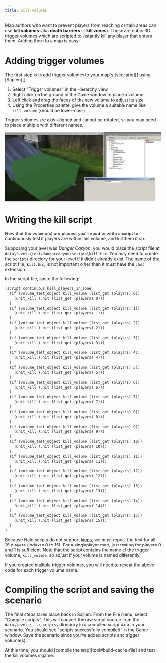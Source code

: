 ```yaml
---
title: Kill volumes
---
```

Map authors who want to prevent players from reaching certain areas can use **kill volumes** (aka **death barriers** or **kill zones**). These are cubic 3D trigger volumes which are scripted to instantly kill any player that enters them. Adding them to a map is easy:

# Adding trigger volumes
The first step is to add trigger volumes to your map's [scenario][] using [Sapien][].

1. Select "Trigger volumes" in the Hierarchy view
2. Right click on the ground in the Game window to place a volume
3. Left click and drag the faces of the new volume to adjust its size
4. Using the Properties palette, give the volume a suitable name like `kill_volume` (should be lower-case)

Trigger volumes are axis-aligned and cannot be rotated, so you may need to place multiple with different names.

![](trigger-volume.jpg)

# Writing the kill script
Now that the volume(s) are placed, you'll need to write a script to continuously test if players are within this volume, and kill them if so.

Supposing your level was _Danger Canyon_, you would place the script file at `data\levels\test\dangercanyon\scripts\kill.hsc`. You may need to create the `scripts` directory for your level if it didn't already exist. The name of the script file, `kill.hsc`, is not important other than it must have the `.hsc` extension.

In the script file, paste the following:

```hsc
(script continuous kill_players_in_zone
  (if (volume_test_object kill_volume (list_get (players) 0))
    (unit_kill (unit (list_get (players) 0)))
  )
  (if (volume_test_object kill_volume (list_get (players) 1))
    (unit_kill (unit (list_get (players) 1)))
  )
  (if (volume_test_object kill_volume (list_get (players) 2))
    (unit_kill (unit (list_get (players) 2)))
  )
  (if (volume_test_object kill_volume (list_get (players) 3))
    (unit_kill (unit (list_get (players) 3)))
  )
  (if (volume_test_object kill_volume (list_get (players) 4))
    (unit_kill (unit (list_get (players) 4)))
  )
  (if (volume_test_object kill_volume (list_get (players) 5))
    (unit_kill (unit (list_get (players) 5)))
  )
  (if (volume_test_object kill_volume (list_get (players) 6))
    (unit_kill (unit (list_get (players) 6)))
  )
  (if (volume_test_object kill_volume (list_get (players) 7))
    (unit_kill (unit (list_get (players) 7)))
  )
  (if (volume_test_object kill_volume (list_get (players) 8))
    (unit_kill (unit (list_get (players) 8)))
  )
  (if (volume_test_object kill_volume (list_get (players) 9))
    (unit_kill (unit (list_get (players) 9)))
  )
  (if (volume_test_object kill_volume (list_get (players) 10))
    (unit_kill (unit (list_get (players) 10)))
  )
  (if (volume_test_object kill_volume (list_get (players) 11))
    (unit_kill (unit (list_get (players) 11)))
  )
  (if (volume_test_object kill_volume (list_get (players) 12))
    (unit_kill (unit (list_get (players) 12)))
  )
  (if (volume_test_object kill_volume (list_get (players) 13))
    (unit_kill (unit (list_get (players) 13)))
  )
  (if (volume_test_object kill_volume (list_get (players) 14))
    (unit_kill (unit (list_get (players) 14)))
  )
  (if (volume_test_object kill_volume (list_get (players) 15))
    (unit_kill (unit (list_get (players) 15)))
  )
)
```

Because Halo scripts do not support [loops][], we must repeat the test for all 16 players (indexes 0 to 15). For a singleplayer map, just testing for players 0 and 1 is sufficient. Note that the script contains the name of the trigger volume, `kill_volume`, so adjust if your volume is named differently.

If you created multiple trigger volumes, you will need to repeat the above code for each trigger volume name.

# Compiling the script and saving the scenario
The final steps takes place back in Sapien. From the File menu, select "Compile scripts". This will convert the raw script source from the `data\levels\...\scripts\` directory into compiled script data in your scenario. You should see "scripts successfully compiled" in the Game window. Save the scenario since you've added scripts and trigger volume(s).

At this time, you should [compile the map][tool#build-cache-file] and test the kill volumes ingame.

[loops]: https://en.wikipedia.org/wiki/For_loop
